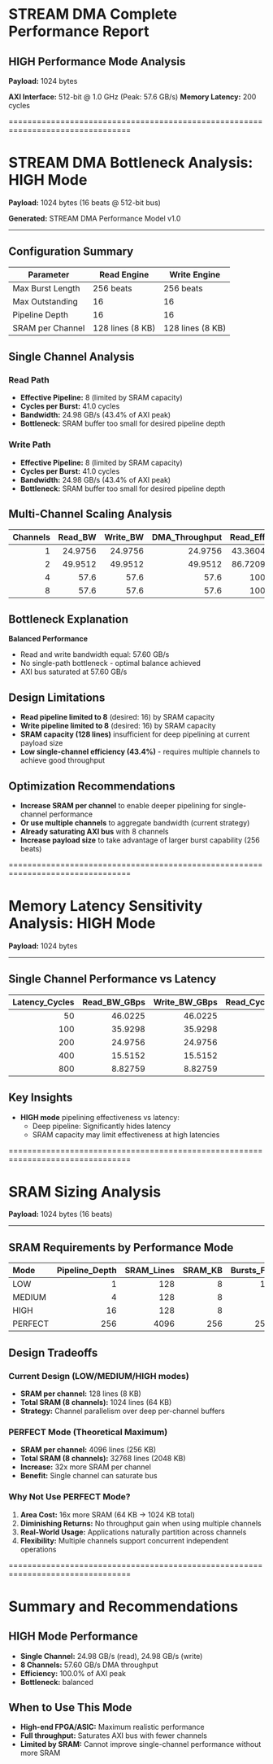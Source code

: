 # STREAM DMA Complete Performance Report
## HIGH Performance Mode Analysis

**Payload:** 1024 bytes

**AXI Interface:** 512-bit @ 1.0 GHz (Peak: 57.6 GB/s)
**Memory Latency:** 200 cycles


================================================================================

# STREAM DMA Bottleneck Analysis: HIGH Mode

**Payload:** 1024 bytes (16 beats @ 512-bit bus)

**Generated:** STREAM DMA Performance Model v1.0


---

## Configuration Summary

| Parameter | Read Engine | Write Engine |
|-----------|-------------|--------------|
| Max Burst Length | 256 beats | 256 beats |
| Max Outstanding | 16 | 16 |
| Pipeline Depth | 16 | 16 |
| SRAM per Channel | 128 lines (8 KB) | 128 lines (8 KB) |

## Single Channel Analysis

### Read Path
- **Effective Pipeline:** 8 (limited by SRAM capacity)
- **Cycles per Burst:** 41.0 cycles
- **Bandwidth:** 24.98 GB/s (43.4% of AXI peak)
- **Bottleneck:** SRAM buffer too small for desired pipeline depth

### Write Path
- **Effective Pipeline:** 8 (limited by SRAM capacity)
- **Cycles per Burst:** 41.0 cycles
- **Bandwidth:** 24.98 GB/s (43.4% of AXI peak)
- **Bottleneck:** SRAM buffer too small for desired pipeline depth

## Multi-Channel Scaling Analysis

|   Channels |   Read_BW |   Write_BW |   DMA_Throughput |   Read_Eff |   Write_Eff | Bottleneck   |
|-----------:|----------:|-----------:|-----------------:|-----------:|------------:|:-------------|
|          1 |   24.9756 |    24.9756 |          24.9756 |    43.3604 |     43.3604 | balanced     |
|          2 |   49.9512 |    49.9512 |          49.9512 |    86.7209 |     86.7209 | balanced     |
|          4 |   57.6    |    57.6    |          57.6    |   100      |    100      | balanced     |
|          8 |   57.6    |    57.6    |          57.6    |   100      |    100      | balanced     |

## Bottleneck Explanation

**Balanced Performance**

- Read and write bandwidth equal: 57.60 GB/s
- No single-path bottleneck - optimal balance achieved
- AXI bus saturated at 57.60 GB/s

## Design Limitations

- **Read pipeline limited to 8** (desired: 16) by SRAM capacity
- **Write pipeline limited to 8** (desired: 16) by SRAM capacity
- **SRAM capacity (128 lines)** insufficient for deep pipelining at current payload size
- **Low single-channel efficiency (43.4%)** - requires multiple channels to achieve good throughput

## Optimization Recommendations

- **Increase SRAM per channel** to enable deeper pipelining for single-channel performance
- **Or use multiple channels** to aggregate bandwidth (current strategy)
- **Already saturating AXI bus** with 8 channels
- **Increase payload size** to take advantage of larger burst capability (256 beats)


================================================================================

# Memory Latency Sensitivity Analysis: HIGH Mode

**Payload:** 1024 bytes


---

## Single Channel Performance vs Latency

|   Latency_Cycles |   Read_BW_GBps |   Write_BW_GBps |   Read_Cycles_per_Burst |   Write_Cycles_per_Burst | Read_Limited_By   | Write_Limited_By   |
|-----------------:|---------------:|----------------:|------------------------:|-------------------------:|:------------------|:-------------------|
|               50 |       46.0225  |        46.0225  |                   22.25 |                    22.25 | SRAM_capacity     | SRAM_capacity      |
|              100 |       35.9298  |        35.9298  |                   28.5  |                    28.5  | SRAM_capacity     | SRAM_capacity      |
|              200 |       24.9756  |        24.9756  |                   41    |                    41    | SRAM_capacity     | SRAM_capacity      |
|              400 |       15.5152  |        15.5152  |                   66    |                    66    | SRAM_capacity     | SRAM_capacity      |
|              800 |        8.82759 |         8.82759 |                  116    |                   116    | SRAM_capacity     | SRAM_capacity      |

## Key Insights

- **HIGH mode** pipelining effectiveness vs latency:
  - Deep pipeline: Significantly hides latency
  - SRAM capacity may limit effectiveness at high latencies


================================================================================

# SRAM Sizing Analysis

**Payload:** 1024 bytes (16 beats)


---

## SRAM Requirements by Performance Mode

| Mode    |   Pipeline_Depth |   SRAM_Lines |   SRAM_KB |   Bursts_Fit |   Eff_Pipeline |   Lines_to_Saturate_1ch | Saturates_8ch   |
|:--------|-----------------:|-------------:|----------:|-------------:|---------------:|------------------------:|:----------------|
| LOW     |                1 |          128 |         8 |           16 |              1 |                     163 | No              |
| MEDIUM  |                4 |          128 |         8 |            8 |              4 |                    1799 | Yes             |
| HIGH    |               16 |          128 |         8 |            8 |              8 |                    1799 | Yes             |
| PERFECT |              256 |         4096 |       256 |          256 |            256 |                    1799 | Yes             |

## Design Tradeoffs

### Current Design (LOW/MEDIUM/HIGH modes)
- **SRAM per channel:** 128 lines (8 KB)
- **Total SRAM (8 channels):** 1024 lines (64 KB)
- **Strategy:** Channel parallelism over deep per-channel buffers

### PERFECT Mode (Theoretical Maximum)
- **SRAM per channel:** 4096 lines (256 KB)
- **Total SRAM (8 channels):** 32768 lines (2048 KB)
- **Increase:** 32x more SRAM per channel
- **Benefit:** Single channel can saturate bus

### Why Not Use PERFECT Mode?
1. **Area Cost:** 16x more SRAM (64 KB → 1024 KB total)
2. **Diminishing Returns:** No throughput gain when using multiple channels
3. **Real-World Usage:** Applications naturally partition across channels
4. **Flexibility:** Multiple channels support concurrent independent operations


================================================================================

# Summary and Recommendations

## HIGH Mode Performance
- **Single Channel:** 24.98 GB/s (read), 24.98 GB/s (write)
- **8 Channels:** 57.60 GB/s DMA throughput
- **Efficiency:** 100.0% of AXI peak
- **Bottleneck:** balanced

## When to Use This Mode
- **High-end FPGA/ASIC:** Maximum realistic performance
- **Full throughput:** Saturates AXI bus with fewer channels
- **Limited by SRAM:** Cannot improve single-channel performance without more SRAM
